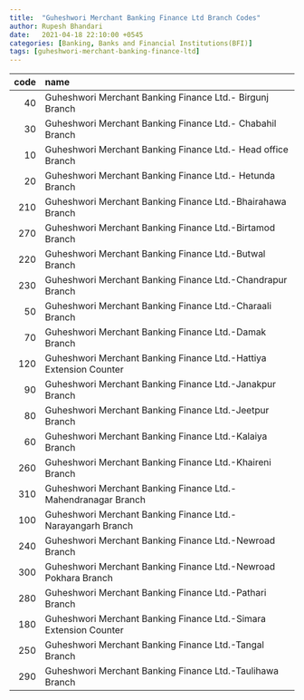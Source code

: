 ```yaml
---
title:  "Guheshwori Merchant Banking Finance Ltd Branch Codes"
author: Rupesh Bhandari
date:   2021-04-18 22:10:00 +0545
categories: [Banking, Banks and Financial Institutions(BFI)]
tags: [guheshwori-merchant-banking-finance-ltd]
---
```


|   code | name                                                               |
|-------:|:-------------------------------------------------------------------|
|     40 | Guheshwori Merchant Banking Finance Ltd.- Birgunj Branch           |
|     30 | Guheshwori Merchant Banking Finance Ltd.- Chabahil Branch          |
|     10 | Guheshwori Merchant Banking Finance Ltd.- Head office Branch       |
|     20 | Guheshwori Merchant Banking Finance Ltd.- Hetunda Branch           |
|    210 | Guheshwori Merchant Banking Finance Ltd.-Bhairahawa Branch         |
|    270 | Guheshwori Merchant Banking Finance Ltd.-Birtamod Branch           |
|    220 | Guheshwori Merchant Banking Finance Ltd.-Butwal Branch             |
|    230 | Guheshwori Merchant Banking Finance Ltd.-Chandrapur Branch         |
|     50 | Guheshwori Merchant Banking Finance Ltd.-Charaali Branch           |
|     70 | Guheshwori Merchant Banking Finance Ltd.-Damak Branch              |
|    120 | Guheshwori Merchant Banking Finance Ltd.-Hattiya Extension Counter |
|     90 | Guheshwori Merchant Banking Finance Ltd.-Janakpur Branch           |
|     80 | Guheshwori Merchant Banking Finance Ltd.-Jeetpur Branch            |
|     60 | Guheshwori Merchant Banking Finance Ltd.-Kalaiya Branch            |
|    260 | Guheshwori Merchant Banking Finance Ltd.-Khaireni Branch           |
|    310 | Guheshwori Merchant Banking Finance Ltd.-Mahendranagar Branch      |
|    100 | Guheshwori Merchant Banking Finance Ltd.-Narayangarh Branch        |
|    240 | Guheshwori Merchant Banking Finance Ltd.-Newroad Branch            |
|    300 | Guheshwori Merchant Banking Finance Ltd.-Newroad Pokhara Branch    |
|    280 | Guheshwori Merchant Banking Finance Ltd.-Pathari Branch            |
|    180 | Guheshwori Merchant Banking Finance Ltd.-Simara Extension Counter  |
|    250 | Guheshwori Merchant Banking Finance Ltd.-Tangal Branch             |
|    290 | Guheshwori Merchant Banking Finance Ltd.-Taulihawa Branch          |